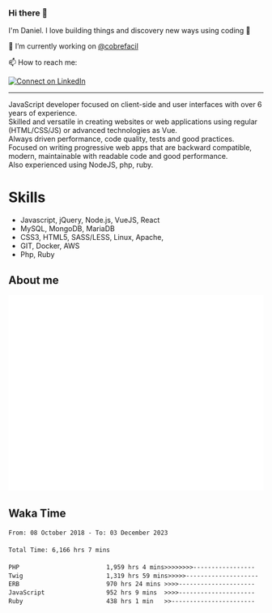 ### Hi there 👋

I'm Daniel. I love building things and discovery new ways using coding :raised_hands: 

🔭 I’m currently working on [@cobrefacil](https://www.cobrefacil.com.br/)

📫 How to reach me:

[![Connect on LinkedIn](https://img.shields.io/badge/--linkedin?label=LinkedIn&logo=LinkedIn&style=social)](https://www.linkedin.com/in/daniel-cerverizzo/)

---

JavaScript developer focused on client-side and user interfaces with over 6 years of experience.  
Skilled and versatile in creating websites or web applications using regular (HTML/CSS/JS) or advanced technologies as Vue.  
Always driven performance, code quality, tests and good practices.  
 Focused on writing progressive web apps that are backward compatible, modern, maintainable with readable code and good performance.  
Also experienced using NodeJS, php, ruby. 


# Skills

 - Javascript, jQuery, Node.js, VueJS, React
 - MySQL, MongoDB, MariaDB    
 - CSS3, HTML5, SASS/LESS,  Linux, Apache,
 - GIT, Docker, AWS
 - Php, Ruby

## About me

![Metrics](/github-metrics.svg)

## Waka Time

<!--START_SECTION:waka-->

```txt
From: 08 October 2018 - To: 03 December 2023

Total Time: 6,166 hrs 7 mins

PHP                        1,959 hrs 4 mins>>>>>>>>-----------------   31.77 %
Twig                       1,319 hrs 59 mins>>>>>--------------------   21.41 %
ERB                        970 hrs 24 mins >>>>---------------------   15.74 %
JavaScript                 952 hrs 9 mins  >>>>---------------------   15.44 %
Ruby                       438 hrs 1 min   >>-----------------------   07.10 %
```

<!--END_SECTION:waka-->

